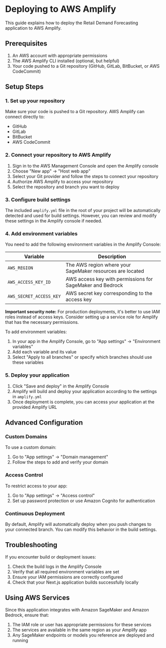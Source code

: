 # Deploying to AWS Amplify

This guide explains how to deploy the Retail Demand Forecasting application to AWS Amplify.

## Prerequisites

1. An AWS account with appropriate permissions
2. The AWS Amplify CLI installed (optional, but helpful)
3. Your code pushed to a Git repository (GitHub, GitLab, BitBucket, or AWS CodeCommit)

## Setup Steps

### 1. Set up your repository

Make sure your code is pushed to a Git repository. AWS Amplify can connect directly to:
- GitHub
- GitLab
- BitBucket
- AWS CodeCommit

### 2. Connect your repository to AWS Amplify

1. Sign in to the AWS Management Console and open the Amplify console
2. Choose "New app" → "Host web app"
3. Select your Git provider and follow the steps to connect your repository
4. Authorize AWS Amplify to access your repository
5. Select the repository and branch you want to deploy

### 3. Configure build settings

The included `amplify.yml` file in the root of your project will be automatically detected and used for build settings. However, you can review and modify these settings in the Amplify console if needed.

### 4. Add environment variables

You need to add the following environment variables in the Amplify Console:

| Variable | Description |
|----------|-------------|
| `AWS_REGION` | The AWS region where your SageMaker resources are located |
| `AWS_ACCESS_KEY_ID` | AWS access key with permissions for SageMaker and Bedrock |
| `AWS_SECRET_ACCESS_KEY` | AWS secret key corresponding to the access key |

**Important security note:** For production deployments, it's better to use IAM roles instead of access keys. Consider setting up a service role for Amplify that has the necessary permissions.

To add environment variables:
1. In your app in the Amplify Console, go to "App settings" → "Environment variables"
2. Add each variable and its value
3. Select "Apply to all branches" or specify which branches should use these variables

### 5. Deploy your application

1. Click "Save and deploy" in the Amplify Console
2. Amplify will build and deploy your application according to the settings in `amplify.yml`
3. Once deployment is complete, you can access your application at the provided Amplify URL

## Advanced Configuration

### Custom Domains

To use a custom domain:
1. Go to "App settings" → "Domain management"
2. Follow the steps to add and verify your domain

### Access Control

To restrict access to your app:
1. Go to "App settings" → "Access control"
2. Set up password protection or use Amazon Cognito for authentication

### Continuous Deployment

By default, Amplify will automatically deploy when you push changes to your connected branch. You can modify this behavior in the build settings.

## Troubleshooting

If you encounter build or deployment issues:
1. Check the build logs in the Amplify Console
2. Verify that all required environment variables are set
3. Ensure your IAM permissions are correctly configured
4. Check that your Next.js application builds successfully locally

## Using AWS Services

Since this application integrates with Amazon SageMaker and Amazon Bedrock, ensure that:
1. The IAM role or user has appropriate permissions for these services
2. The services are available in the same region as your Amplify app
3. Any SageMaker endpoints or models you reference are deployed and running
